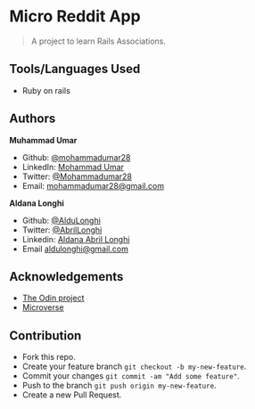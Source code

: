 # Micro Reddit App

> A project to learn Rails Associations.

## Tools/Languages Used

* Ruby on rails

## Authors

**Muhammad Umar**
- Github: [@mohammadumar28](https://github.com/mohammadumar28)
- LinkedIn: [Mohammad Umar](https://www.linkedin.com/in/mohammadumar28/)
- Twitter: [@Mohammadumar28](https://twitter.com/Mohammadumar28)
- Email: [mohammadumar28@gmail.com](mailto:mohammadumar28@gmail.com)

**Aldana Longhi**
- Github: [@AlduLonghi](https://github.com/AlduLonghi)
- Twitter: [@AbrilLonghi](https://twitter.com/AbrilLonghi)
- Linkedin: [Aldana Abril Longhi](https://www.linkedin.com/in/aldana-abril-longhi-a842ba1a7/)
- Email [aldulonghi@gmail.com](mailto:aldulonghi@gmail.com)

## Acknowledgements

* [The Odin project](https://www.theodinproject.com/courses/ruby-on-rails/lessons/building-with-active-record-ruby-on-rails)
* [Microverse](https://microverse.org)

## Contribution

* Fork this repo.
* Create your feature branch `git checkout -b my-new-feature`.
* Commit your changes `git commit -am "Add some feature"`.
* Push to the branch `git push origin my-new-feature`.
* Create a new Pull Request.
